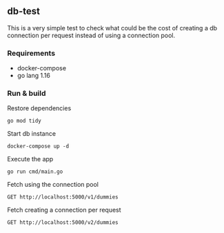 db-test
-------

This is a very simple test to check what could be the cost of
creating a db connection per request instead of using a connection pool.

### Requirements

* docker-compose
* go lang 1.16

### Run & build

Restore dependencies
```shell
go mod tidy
```

Start db instance
```shell
docker-compose up -d
```

Execute the app
```shell
go run cmd/main.go
```

Fetch using the connection pool
```
GET http://localhost:5000/v1/dummies
```

Fetch creating a connection per request
```
GET http://localhost:5000/v2/dummies
```